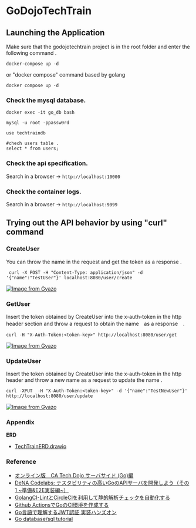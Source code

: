 # GoDojoTechTrain

## Launching the Application
Make sure that the godojotechtrain project is in the root folder and enter the following command .
```
docker-compose up -d
```
or "docker compose" command based by golang
```
docker compose up -d
```
### Check the mysql database.
```
docker exec -it go_db bash

mysql -u root -ppassw0rd

use techtraindb

#chech users table .
select * from users;
```

### Check the api specification.
Search in a browser → `http://localhost:10000`

### Check the container logs.
Search in a browser → `http://localhost:9999`

## Trying out the API behavior by using "curl" command 

### CreateUser
You can throw the name in the request and get the token as a response .
```
 curl -X POST -H "Content-Type: application/json" -d '{"name":"TestUser"}' localhost:8080/user/create
```
[![Image from Gyazo](https://i.gyazo.com/8dd2ceacfb56fdce9c861bf0a79847c8.png)](https://gyazo.com/8dd2ceacfb56fdce9c861bf0a79847c8)

### GetUser
Insert the token obtained by CreateUser into the x-auth-token in the http header section and throw a request to obtain the name　as a response　.
```
curl -H "X-Auth-Token:<token-key>" http://localhost:8080/user/get
```
[![Image from Gyazo](https://i.gyazo.com/83c265f9c1c243773058a3161e5a4c3f.png)](https://gyazo.com/83c265f9c1c243773058a3161e5a4c3f)
### UpdateUser
Insert the token obtained by CreateUser into the x-auth-token in the http header and throw a new name as a request to update the name .

```
curl -XPUT  -H "X-Auth-Token:<token-key>" -d '{"name":"TestNewUser"}' http://localhost:8080/user/update 
```

[![Image from Gyazo](https://i.gyazo.com/7b337faf2602fc828cbac398ff666fdf.png)](https://gyazo.com/7b337faf2602fc828cbac398ff666fdf)

### Appendix

**ERD**
- [TechTrainERD.drawio](https://drive.google.com/file/d/1eJ9z5BW58hKN4MKJkjldIqqWgjXTSEEe/view?usp=sharing)

### Reference
- [オンライン版　CA Tech Dojo サーバサイド (Go)編](https://techbowl.co.jp/techtrain/missions/12)
- [DeNA Codelabs: テスタビリティの高いGoのAPIサーバを開発しよう（その1 ~準備&E2E実装編~）](https://dena.github.io/codelabs/testable-architecture-with-go-part1/#0)
- [GolangCI-LintとCircleCIを利用して静的解析チェックを自動化する](https://blog.mmmcorp.co.jp/blog/2021/01/10/golangci-lint-circleci/)
- [Github ActionsでGoのCI環境を作成する](https://blog.mmmcorp.co.jp/blog/2021/01/10/golangci-lint-circleci/)
- [Go言語で理解するJWT認証 実装ハンズオン](https://qiita.com/po3rin/items/740445d21487dfcb5d9f)
- [Go database/sql tutorial](http://go-database-sql.org/index.html)